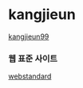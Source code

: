 # kangjieun

<a href="https://kangjieun99.github.io/kangjieun/html/">kangjieun99</a>

<h3>웹 표준 사이트</h3>
<a href="https://kangjieun99.github.io/kangjieun/html/webstandard/index.html">webstandard</a>
